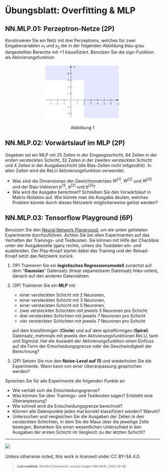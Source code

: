 # Übungsblatt: Overfitting & MLP

## NN.MLP.01: Perzeptron-Netze (2P)

Konstruieren Sie ein Netz mit drei Perzeptrons, welches für zwei
Eingabevariablen $`x_1`$ und $`x_2`$ die in der folgenden Abbildung
blau-grau dargestellten Bereiche mit +1 klassifiziert. Benutzen Sie die
$`\mathop{\text{sign}}`$-Funktion als Aktivierungsfunktion.

<p align="center"><picture><source media="(prefers-color-scheme: light)" srcset="images/perzeptron_netz_light.png"><source media="(prefers-color-scheme: dark)" srcset="images/perzeptron_netz_dark.png"><img src="images/perzeptron_netz.png" width="50%"></picture></p><p align="center">Abbildung
1</p>

## NN.MLP.02: Vorwärtslauf im MLP (2P)

Gegeben sei ein MLP mit 25 Zellen in der Eingangsschicht, 64 Zellen in
der ersten versteckten Schicht, 32 Zellen in der zweiten versteckten
Schicht und 4 Zellen in der Ausgabeschicht (die Bias-Zellen nicht
mitgezählt). In allen Zellen wird die ReLU Aktivierungsfunktion
verwendet.

- Was sind die Dimensionen der Gewichtsmatrizen $`W^{[1]}`$, $`W^{[2]}`$
  und $`W^{[3]}`$ und der Bias-Vektoren $`b^{[1]}`$, $`b^{[2]}`$ und
  $`b^{[3]}`$?
- Wie wird die Ausgabe berechnet? Schreiben Sie den Vorwärtslauf in
  Matrix-Notation auf. Wie könnte man die Ausgabe deuten; welches
  Problem könnte durch dieses Netzwerk möglicherweise gelöst werden?

## NN.MLP.03: Tensorflow Playground (6P)

Benutzen Sie den [Neural Network
Playground](https://playground.tensorflow.org/), um die unten gelisteten
Experimente durchzuführen. Achten Sie bei allen Experimenten auf das
Verhalten der Trainings- und Testkosten. Sie können mit Hilfe der
Checkbox unter der Ausgabezelle (ganz rechts, unten) die Testdaten ein-
und ausblenden. Der Play-Knopf startet dabei das Training und der
Reload-Knopf setzt das Netzwerk zurück.

1.  (1P) Trainieren Sie ein **logistisches Regressionsmodell** zunächst
    auf dem “**Gaussian**” Datensatz (linear separierbarer Datensatz
    links-unten), danach auf den anderen Datensätzen.

2.  (3P) Trainieren Sie ein **MLP** mit

    - einer versteckten Schicht mit 2 Neuronen,
    - einer versteckten Schicht mit 3 Neuronen,
    - einer versteckten Schicht mit 5 Neuronen,
    - zwei versteckten Schichten mit jeweils 5 Neuronen pro Schicht
    - drei versteckten Schichten mit jeweils 7 Neuronen pro Schicht
    - vier versteckten Schichten mit jeweils 7 Neuronen pro Schicht

    auf dem kreisförmigen (**Circle**) und auf dem spiralförmigen
    (**Spiral**) Datensatz, mehrmals mit jeweils den
    Aktivierungsfunktionen ReLU, tanh und Sigmoid. Hat die Auswahl der
    Aktivierungsfunktion einen Einfluss auf die Form der
    Entscheidungsgrenze oder die Geschwindigkeit der Berechnung?

3.  (2P) Setzen Sie nun den **Noise-Level auf 15** und wiederholen Sie
    die Experimente. Wann kann von einer Überanpassung gesprochen
    werden?

Sprechen Sie für alle Experimente die folgenden Punkte an:

- Wie verhält sich die Entscheidungsgrenze?
- Was können Sie über Trainings- und Testkosten sagen? Entsteht eine
  Überanpassung?
- Wie schnell wird die Entscheidungsgrenze berechnet?
- Können alle Datenpunkte jedes mal korrekt klassifiziert werden? Warum?
- Untersuchen und vergleichen Sie die Ausgaben der Zellen in den
  versteckten Schichten, in dem Sie die Maus über die jeweilige Zelle
  bewegen. Bemerken Sie einen wesentlichen Unterschied in den Ausgaben
  der ersten Schicht im Vergleich zu der letzten Schicht?

------------------------------------------------------------------------

<img src="https://licensebuttons.net/l/by-sa/4.0/88x31.png" width="10%">

Unless otherwise noted, this work is licensed under CC BY-SA 4.0.

<blockquote><p><sup><sub><strong>Last modified:</strong> 302e9ce (homework: rescale images (NN-MLP), 2025-08-18)<br></sub></sup></p></blockquote>
